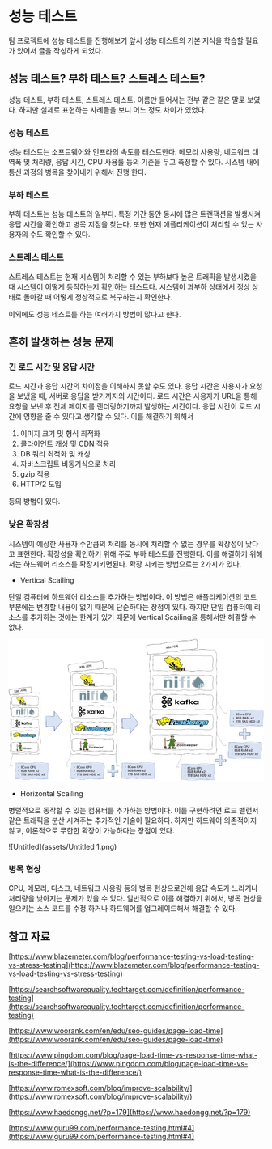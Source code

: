 # 성능 테스트

팀 프로젝트에 성능 테스트를 진행해보기 앞서 성능 테스트의 기본 지식을 학습할 필요가 있어서 글을 작성하게 되었다. 

## 성능 테스트? 부하 테스트? 스트레스 테스트?

성능 테스트, 부하 테스트, 스트레스 테스트. 이름만 들어서는 전부 같은 같은 말로 보였다. 하지만 실제로 표현하는 사례들을 보니 어느 정도 차이가 있었다. 

### 성능 테스트

성능 테스트는 소프트웨어와 인프라의 속도를 테스트한다. 메모리 사용량, 네트워크 대역폭 및 처리량, 응답 시간, CPU 사용률 등의 기준을 두고 측정할 수 있다. 시스템 내에 통신 과정의 병목을 찾아내기 위해서 진행 한다.

### 부하 테스트

부하 테스트는 성능 테스트의 일부다. 특정 기간 동안 동시에 많은 트랜잭션을 발생시켜 응답 시간을 확인하고 병목 지점을 찾는다. 또한 현재 애플리케이션이 처리할 수 있는 사용자의 수도 확인할 수 있다.

### 스트레스 테스트

스트레스 테스트는 현재 시스템이 처리할 수 있는 부하보다 높은 트래픽을 발생시켰을 때 시스템이 어떻게 동작하는지 확인하는 테스트다. 시스템이 과부하 상태에서 정상 상태로 돌아갈 때 어떻게 정상적으로 복구하는지 확인한다.

이외에도 성능 테스트를 하는 여러가지 방법이 많다고 한다.

## 흔히 발생하는 성능 문제

### 긴 로드 시간 및 응답 시간

로드 시간과 응답 시간의 차이점을 이해하지 못할 수도 있다. 응답 시간은 사용자가 요청을 보냈을 때, 서버로 응답을 받기까지의 시간이다. 로드 시간은 사용자가 URL을 통해 요청을 보낸 후 전체 페이지를 랜더링하기까지 발생하는 시간이다. 응답 시간이 로드 시간에 영향을 줄 수 있다고 생각할 수 있다. 이를 해결하기 위해서

1. 이미지 크기 및 형식 최적화
2. 클라이언트 캐싱 및 CDN 적용
3. DB 쿼리 최적화 및 캐싱
4. 자바스크립트 비동기식으로 처리
5. gzip 적용
6. HTTP/2 도입

등의 방법이 있다.

### 낮은 확장성

시스템이 예상한 사용자 수만큼의 처리를 동시에 처리할 수 없는 경우를 확장성이 낮다고 표현한다. 확장성을 확인하기 위해 주로 부하 테스트를 진행한다. 이를 해결하기 위해서는 하드웨어 리소스를 확장시키면된다. 확장 시키는 방법으로는 2가지가 있다.

- Vertical Scailing

단일 컴퓨터에 하드웨어 리소스를 추가하는 방법이다. 이 방법은 애플리케이션의 코드 부분에는 변경할 내용이 없기 때문에 단순하다는 장점이 있다. 하지만 단일 컴퓨터에 리소스를 추가하는 것에는 한계가 있기 때문에 Vertical Scailing을 통해서만 해결할 수 없다.

![Untitled](assets/Untitled.png)

- Horizontal Scailing

병렬적으로 동작할 수 있는 컴퓨터를 추가하는 방법이다. 이를 구현하려면 로드 밸런서 같은 트래픽을 분산 시켜주는 추가적인 기술이 필요하다. 하지만 하드웨어 의존적이지 않고, 이론적으로 무한한 확장이 가능하다는 장점이 있다.

![Untitled](assets/Untitled 1.png)

### 병목 현상

CPU, 메모리, 디스크, 네트워크 사용량 등의 병목 현상으로인해 응답 속도가 느리거나 처리량을 낮아지는 문제가 있을 수 있다. 일반적으로 이를 해결하기 위해서, 병목 현상을 일으키는 소스 코드를 수정 하거나 하드웨어를 업그레이드해서 해결할 수 있다.

## 참고 자료

[https://www.blazemeter.com/blog/performance-testing-vs-load-testing-vs-stress-testing](https://www.blazemeter.com/blog/performance-testing-vs-load-testing-vs-stress-testing)

[https://searchsoftwarequality.techtarget.com/definition/performance-testing](https://searchsoftwarequality.techtarget.com/definition/performance-testing)

[https://www.woorank.com/en/edu/seo-guides/page-load-time](https://www.woorank.com/en/edu/seo-guides/page-load-time)

[https://www.pingdom.com/blog/page-load-time-vs-response-time-what-is-the-difference/](https://www.pingdom.com/blog/page-load-time-vs-response-time-what-is-the-difference/)

[https://www.romexsoft.com/blog/improve-scalability/](https://www.romexsoft.com/blog/improve-scalability/)

[https://www.haedongg.net/?p=179](https://www.haedongg.net/?p=179)

[https://www.guru99.com/performance-testing.html#4](https://www.guru99.com/performance-testing.html#4)